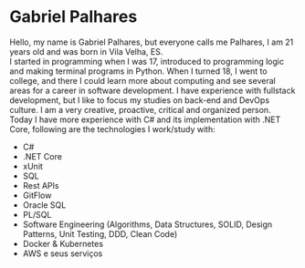<h1>
    Gabriel Palhares
</h1>

<div>
    Hello, my name is Gabriel Palhares, but everyone calls me Palhares, I am 21 years old and was born in Vila Velha, ES.
</div>
 
<div>
I started in programming when I was 17, introduced to programming logic and making terminal programs in Python. When I turned 18, I went to college, and there I could learn more about computing and see several areas for a career in software development. I have experience with fullstack development, but I like to focus my studies on back-end and DevOps culture. I am a very creative, proactive, critical and organized person.
</div>

<div>
Today I have more experience with C# and its implementation with .NET Core, following are the technologies I work/study with:

 <ul>
   <li>C#</li>
   <li>.NET Core</li>
   <li>xUnit</li>
   <li>SQL</li>
   <li>Rest APIs</li>
   <li>GitFlow</li>
   <li>Oracle SQL</li>
   <li>PL/SQL</li>
   <li>Software Engineering (Algorithms, Data Structures, SOLID, Design Patterns, Unit Testing, DDD, Clean Code)</li>
   <li>Docker & Kubernetes</li>
   <li>AWS e seus serviços</li>
</ul>
</div>
